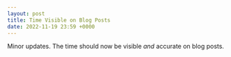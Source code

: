 ```yaml
---
layout: post
title: Time Visible on Blog Posts
date: 2022-11-19 23:59 +0000
---
```



Minor updates. The time should now be visible *and* accurate on blog posts.